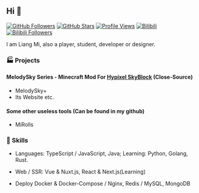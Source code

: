 ## Hi 🙋

[![GitHub Followers](https://img.shields.io/github/followers/liangmiQwQ?label=Follow%20%40liangmiQwQ&style=social)](https://github.com/liangmiQwQ)
[![GitHub Stars](https://img.shields.io/github/stars/liangmiQwQ?label=Stars&style=social)](https://github.com/liangmiQwQ?tab=repositories)
[![Profile Views](https://komarev.com/ghpvc/?username=liangmiQwQ&label=Profile%20Views&color=blueviolet)](https://github.com/liangmiQwQ)
[![Bilibili](https://img.shields.io/badge/Bilibili-良米良米-FF69B4?style=flat&logo=bilibili&logoColor=white)](https://space.bilibili.com/1964165864)
[![Bilibili Followers](https://img.shields.io/badge/dynamic/json?url=https://api.bilibili.com/x/relation/stat?vmid=1964165864&query=data.follower&label=Bilibili_Followers&color=FE7398&logo=bilibili&logoColor=white&cacheSeconds=3600)](https://space.bilibili.com/1964165864)

I am Liang Mi, also a player, student, developer or designer.

### 🏭 Projects

#### MelodySky Series - Minecraft Mod For [Hypixel SkyBlock](https://hypixel.net/categories/skyblock.194/) (Close-Source)

- MelodySky+
- Its Website
  etc.

#### Some other useless tools (Can be found in my github)

- MiRolls

### 🔪 Skills

- Languages:
  TypeScript / JavaScript, Java; Learning: Python, Golang, Rust.

- Web / SSR:
  Vue & Nuxt.js, React & Next.js(Learning)

- Deploy
  Docker & Docker-Compose / Nginx, Redis / MySQL, MongoDB
